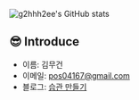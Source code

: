![g2hhh2ee's GitHub stats](https://github-readme-stats.vercel.app/api?username=KMGeon&count_private=true&include_all_commits=false&show_icons=true&theme=swift&hide=stars,issues&title_color=DBAEFF&width=50%)


## 😎 Introduce
  - 이름: 김무건
  - 이메일: [pos04167@gmail.com](pos04167@gmail.com)
  - 블로그: [습관 만들기](https://pos04167.tistory.com/)
  
<div> 
